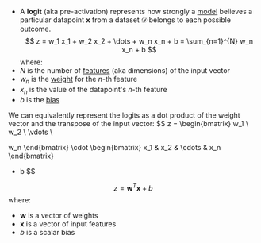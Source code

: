 - A **logit** (aka pre-activation) represents how strongly a [model](Model) believes a particular datapoint $\mathbf{x}$ from a dataset $\mathcal{D}$ belongs to each possible outcome.
$$
z = w_1 x_1 + w_2 x_2 + \dots + w_n x_n + b = \sum_{n=1}^{N} w_n x_n + b
$$
where:
- $N$ is the number of [features](Feature.md) (aka dimensions) of the input vector
- $w_n$ is the [weight](Weight.md) for the $n$-th feature
- $x_n$ is the value of the datapoint's $n$-th feature
- $b$ is the [bias](Bias.md)

We can equivalently represent the logits as a dot product of the weight vector and the transpose of the input vector:
$$
z =
\begin{bmatrix}
w_1 \\
w_2 \\
\vdots \\

w_n
\end{bmatrix}
\cdot
 \begin{bmatrix} x_1 & x_2 & \cdots & x_n \end{bmatrix}
+ b
$$

$$
z = \mathbf{w}^T\mathbf{x} + b
$$
where:
- $\mathbf{w}$ is a vector of weights
- $\mathbf{x}$ is a vector of input features
- $b$ is a scalar bias
